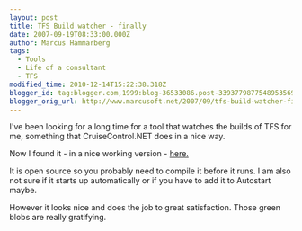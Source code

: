 ```yaml
---
layout: post
title: TFS Build watcher - finally
date: 2007-09-19T08:33:00.000Z
author: Marcus Hammarberg
tags:
  - Tools
  - Life of a consultant
  - TFS
modified_time: 2010-12-14T15:22:38.318Z
blogger_id: tag:blogger.com,1999:blog-36533086.post-3393779877548953569
blogger_orig_url: http://www.marcusoft.net/2007/09/tfs-build-watcher-finally.html
---
```


I've
been looking for a long time for a tool that watches the builds of TFS
for me, something that CruiseControl.NET does in a nice way.

Now I found it - in a nice working version -
[here.](http://www.zimms.com/downloads/BuildTicker.zip)

It is open source so you probably need to compile it before it runs. I
am also not sure if it starts up automatically or if you have to add it
to Autostart maybe.

However it looks nice and does the job to great satisfaction. Those
green blobs are really gratifying.

